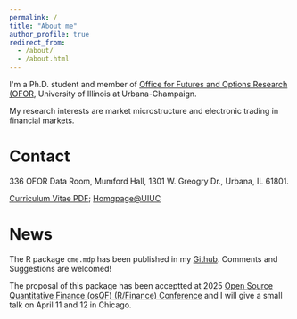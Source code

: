 ```yaml
---
permalink: /
title: "About me"
author_profile: true
redirect_from: 
  - /about/
  - /about.html
---
```


I'm a Ph.D. student and member of [Office for Futures and Options Research (OFOR](https://ofor.illinois.edu/), University of Illinois at Urbana-Champaign. 

My research interests are market microstructure and electronic trading in financial markets.

**Contact**
====
336 OFOR Data Room, Mumford Hall, 1301 W. Greogry Dr., Urbana, IL 61801.

[Curriculum Vitae PDF](https://www.dropbox.com/scl/fi/bwd0dk2lyiwgaaff9mi9y/Richie_Ma_CV.pdf?rlkey=o4klbwaz39lvtgj994q49f26j&dl=0); [Homgpage@UIUC](https://ace.illinois.edu/directory/ruchuan2)


**News**
====
The R package `cme.mdp` has been published in my [Github](https://github.com/richie-ma/cme.mdp). Comments and Suggestions are welcomed!

The proposal of this package has been acceptted at 2025 [Open Source Quantitative Finance (osQF) (R/Finance) Conference](https://web.cvent.com/event/a9d24c0f-b4e9-4807-8000-b7f1a5c4959f/summary) and I will give a small talk on April 11 and 12 in Chicago.

